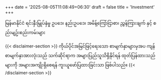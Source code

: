 +++
date = '2025-08-05T11:08:49+06:30'
draft = false
title = 'Investment'
+++

မြန်မာနိုင်ငံ ရင်းနှီးမြှုပ်နှံမှု ဥပဒေ၊ နည်းဥပဒေ၊ အမိန့်ကြော်ငြာစာ၊ ညွှန်ကြားချက် နှင့် စည်းမျဥ်းစည်းကမ်းများ

{{< disclaimer-section >}}
ကိုယ်ပိုင်အမြင်ဖြင့်ရေးသော စာမျက်နှာများမှအပ ကျန်စာမျက်နှာအားလုံးသည် သက်ဆိုင်ရာက အများပြည်သူသိရှိနိုင်ရန် ထုတ်ပြန်ထားသည်များကို အများအကျိုးရှိစေရန် ကူးယူဖော်ပြထားခြင်းသာ ဖြစ်ပါသည်။
{{< /disclaimer-section >}}